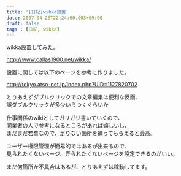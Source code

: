 ```yaml
---
title: '[日記]wikka設置'
date: 2007-04-26T22:24:00.003+09:00
draft: false
tags : [日記, wikka]
---
```


wikka設置してみた。  
  
http://www.callas1900.net/wikka/  
  
設置に関しては以下のページを参考に作りました。  
  
http://tokyo.atso-net.jp/index.php?UID=1127820702  
  
とりあえずダブルクリックでの文章編集は便利な反面、  
誤ダブルクリックが多少いらつくぐらいか  
  
仕事関係のwikiとしてガリガリ書いていくので、  
同業者の人で参考になるところがあれば嬉しいし、  
まだまだ若輩なので、足りない箇所を補ってもらえると最高。  
  
ユーザー権限管理が簡易的ではあるが出来るので、  
見られたくないページ、弄られたくないページを設定できるのがいい。  
  
まだ何箇所か不具合はあるが、とりあえずは稼動してます。